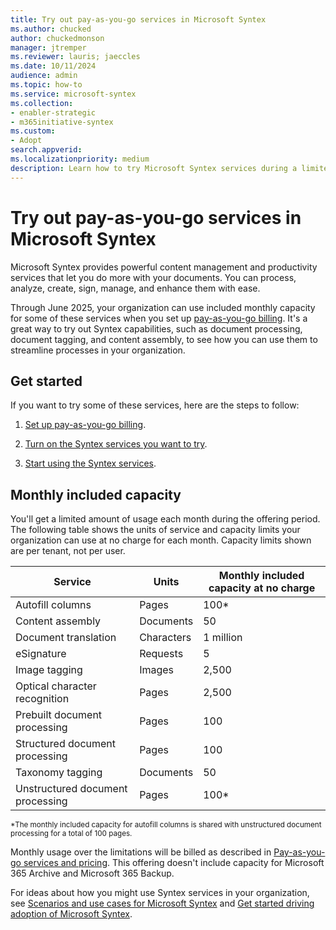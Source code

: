 ```yaml
---
title: Try out pay-as-you-go services in Microsoft Syntex
ms.author: chucked
author: chuckedmonson
manager: jtremper
ms.reviewer: lauris; jaeccles
ms.date: 10/11/2024
audience: admin
ms.topic: how-to
ms.service: microsoft-syntex
ms.collection:
- enabler-strategic
- m365initiative-syntex
ms.custom: 
- Adopt
search.appverid:
ms.localizationpriority: medium
description: Learn how to try Microsoft Syntex services during a limited offering.
---
```


# Try out pay-as-you-go services in Microsoft Syntex

Microsoft Syntex provides powerful content management and productivity services that let you do more with your documents. You can process, analyze, create, sign, manage, and enhance them with ease.

Through June 2025, your organization can use included monthly capacity for some of these services when you set up [pay-as-you-go billing](syntex-azure-billing.md). It's a great way to try out Syntex capabilities, such as document processing, document tagging, and content assembly, to see how you can use them to streamline processes in your organization.

## Get started

If you want to try some of these services, here are the steps to follow:

1. [Set up pay-as-you-go billing](syntex-azure-billing.md).

2. [Turn on the Syntex services you want to try](set-up-microsoft-syntex.md).

3. [Start using the Syntex services](syntex-overview.md#document-and-image-services).

## Monthly included capacity

You'll get a limited amount of usage each month during the offering period. The following table shows the units of service and capacity limits your organization can use at no charge for each month. Capacity limits shown are per tenant, not per user.

|Service  |Units  |Monthly included capacity at no charge  |
|---------|---------|---------|
|Autofill columns                 | Pages        | 100*       |
|Content assembly                 | Documents    | 50         |
|Document translation             | Characters   | 1 million  |
|eSignature                       | Requests     | 5          |
|Image tagging                    | Images       | 2,500      |
|Optical character recognition    | Pages        | 2,500      |
|Prebuilt document processing     | Pages        | 100        |
|Structured document processing   | Pages        | 100        |
|Taxonomy tagging                 | Documents    | 50         |
|Unstructured document processing | Pages        | 100*       |

<sup>*The monthly included capacity for autofill columns is shared with unstructured document processing for a total of 100 pages.</sup>

Monthly usage over the limitations will be billed as described in [Pay-as-you-go services and pricing](syntex-pay-as-you-go-services.md). This offering doesn't include capacity for Microsoft 365 Archive and Microsoft 365 Backup.

For ideas about how you might use Syntex services in your organization, see [Scenarios and use cases for Microsoft Syntex](adoption-scenarios.md) and [Get started driving adoption of Microsoft Syntex](adoption-getstarted.md).
